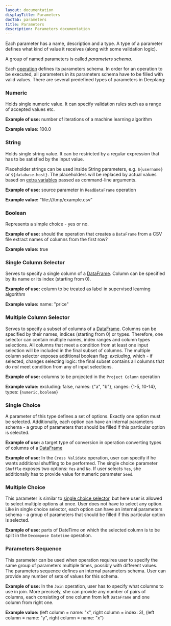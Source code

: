 ```yaml
---
layout: documentation
displayTitle: Parameters
docTab: parameters
title: Parameters
description: Parameters documentation
---
```


Each parameter has a name, description and a type. A type of a parameter defines what kind of value it receives (along with some validation logic).

A group of named parameters is called _parameters schema_.

Each [operation](deeplang.html#operations) defines its parameters schema. In order for an operation to be executed, all parameters in its parameters schema have to be filled with valid values.
There are several predefined types of parameters in Deeplang:

### Numeric
Holds single numeric value. It can specify validation rules such as a range of accepted values etc.

**Example of use:** number of iterations of a machine learning algorithm

**Example value:** 100.0

### String
Holds single string value. It can be restricted by a regular expression that has to be satisfied by the input value.

Placeholder strings can be used inside String parameters, e.g. ``${username}`` or ``${database.host}``.
The placeholders will be replaced by actual values based on
[extra variables](workflowexecutor.html#command-line-parameters-details) passed as command-line arguments.

**Example of use:** source parameter  in `ReadDataFrame` operation

**Example value:** “file:///tmp/example.csv”

### Boolean
Represents a simple choice - yes or no.

**Example of use:** should the operation that creates a `DataFrame` from a CSV file extract names of columns from the first row?

**Example value:** true

### <a name="single_column_selector"></a>Single Column Selector
Serves to specify a single column of a [DataFrame](classes/dataframe.html). Column can be specified by its name or its index (starting from 0).

**Example of use:** column to be treated as label in supervised learning algorithm

**Example value:** name: "price"

### <a name="multiple_column_selector"></a>Multiple Column Selector
Serves to specify a subset of columns of a [DataFrame](classes/dataframe.html). Columns can be specified by their names, indices (starting from 0) or types. Therefore, one selector can contain multiple names, index ranges and column types selections. All columns that meet a condition from at least one input selection will be included in the final subset of columns.
The multiple column selector exposes additional boolean flag: _excluding_, which - if selected, changes selecting logic: the final subset contains all columns that do _not_ meet condition from any of input selections.

**Example of use:** columns to be projected in the `Project Column` operation

**Example value:** excluding: false, names: {"a", "b"}, ranges: {1-5, 10-14}, types: {`numeric`, `boolean`}

### <a name="single_choice"></a>Single Choice
A parameter of this type defines a set of options. Exactly one option must be selected. Additionally, each option can have an internal parameters schema - a group of parameters that should be filled if this particular option is selected.

**Example of use:** a target type of conversion in operation converting types of columns of a [DataFrame](classes/dataframe.html)

**Example of use:** In the `Cross Validate` operation, user can specify if he wants additional shuffling to be performed. The single choice parameter `Shuffle` exposes two options: `Yes` and `No`. If user selects `Yes`, she additionally has to provide value for numeric parameter `Seed`.

### <a name="multiple_choice"></a>Multiple Choice
This parameter is similar to [single choice selector](#single_choice), but here user is allowed to select multiple options at once. User does not have to select any option.
Like in single choice selector, each option can have an internal parameters schema - a group of parameters that should be filled if this particular option is selected.

**Example of use:** parts of DateTime on which the selected column is to be split in the `Decompose Datetime` operation.

### <a name="parameters_sequence"></a>Parameters Sequence
This parameter can be used when operation requires user to specify the same group of parameters multiple times, possibly with different values. The parameters sequence defines an internal parameters schema. User can provide any number of sets of values for this schema.

**Example of use:** In the `Join` operation, user has to specify what columns to use in join. More precisely, she can provide any number of pairs of columns, each consisting of one column from left `DataFrame` and one column from right one.

**Example value:** (left column = name: "x", right column = index: 3), (left column = name: "y", right column = name: "x")
